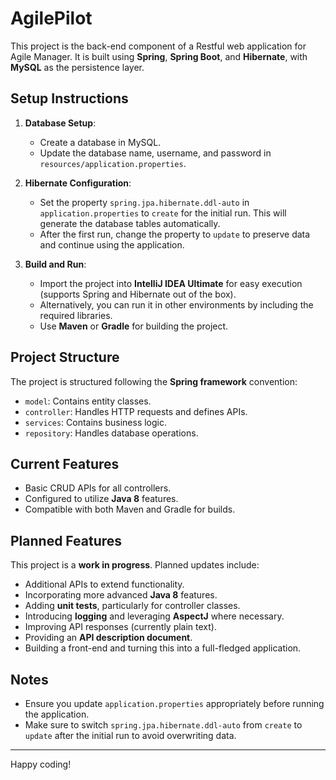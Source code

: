 # AgilePilot

This project is the back-end component of a Restful web application for Agile Manager. It is built using **Spring**, **Spring Boot**, and **Hibernate**, with **MySQL** as the persistence layer.  

## Setup Instructions

1. **Database Setup**:
   - Create a database in MySQL.
   - Update the database name, username, and password in `resources/application.properties`.

2. **Hibernate Configuration**:
   - Set the property `spring.jpa.hibernate.ddl-auto` in `application.properties` to `create` for the initial run. This will generate the database tables automatically.
   - After the first run, change the property to `update` to preserve data and continue using the application.

3. **Build and Run**:
   - Import the project into **IntelliJ IDEA Ultimate** for easy execution (supports Spring and Hibernate out of the box).
   - Alternatively, you can run it in other environments by including the required libraries.
   - Use **Maven** or **Gradle** for building the project.

## Project Structure

The project is structured following the **Spring framework** convention:
- `model`: Contains entity classes.
- `controller`: Handles HTTP requests and defines APIs.
- `services`: Contains business logic.
- `repository`: Handles database operations.

## Current Features

- Basic CRUD APIs for all controllers.
- Configured to utilize **Java 8** features.
- Compatible with both Maven and Gradle for builds.

## Planned Features

This project is a **work in progress**. Planned updates include:
- Additional APIs to extend functionality.
- Incorporating more advanced **Java 8** features.
- Adding **unit tests**, particularly for controller classes.
- Introducing **logging** and leveraging **AspectJ** where necessary.
- Improving API responses (currently plain text).
- Providing an **API description document**.
- Building a front-end and turning this into a full-fledged application.

## Notes

- Ensure you update `application.properties` appropriately before running the application.
- Make sure to switch `spring.jpa.hibernate.ddl-auto` from `create` to `update` after the initial run to avoid overwriting data.

---

Happy coding!
